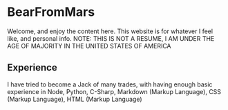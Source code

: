 # BearFromMars

Welcome, and enjoy the content here. This website is for whatever I feel like, and personal info. 
NOTE: THIS IS NOT A RESUME, I AM UNDER THE AGE OF MAJORITY IN THE UNITED STATES OF AMERICA

## Experience

I have tried to become a Jack of many trades, with having enough basic experience in Node, Python, C-Sharp, Markdown (Markup Language), CSS (Markup Language), HTML (Markup Language)
